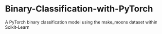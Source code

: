 # Binary-Classification-with-PyTorch
A PyTorch binary classification model using the make_moons dataset within Scikit-Learn
